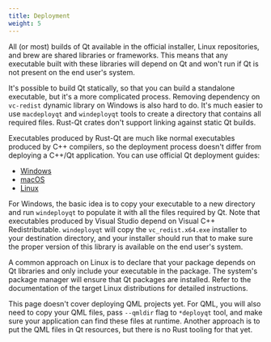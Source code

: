 ```yaml
---
title: Deployment
weight: 5
---
```

All (or most) builds of Qt available in the official installer, Linux repositories, and brew are shared libraries or frameworks. This means that any executable built with these libraries will depend on Qt and won't run if Qt is not present on the end user's system.

It's possible to build Qt statically, so that you can build a standalone executable, but it's a more complicated process. Removing dependency on `vc-redist` dynamic library on Windows is also hard to do. It's much easier to use `macdeployqt` and `windeployqt` tools to create a directory that contains all required files. Rust-Qt crates don't support linking against static Qt builds.

Executables produced by Rust-Qt are much like normal executables produced by C++ compilers, so the deployment process doesn't differ from deploying a C++/Qt application. You can use official Qt deployment guides:

- [Windows](https://doc.qt.io/qt-5/windows-deployment.html)
- [macOS](https://doc.qt.io/qt-5/macos-deployment.html)
- [Linux](https://doc.qt.io/qt-5/linux-deployment.html)

For Windows, the basic idea is to copy your executable to a new directory and run `windeployqt` to populate it with all the files required by Qt. Note that executables produced by Visual Studio depend on Visual C++ Redistributable. `windeployqt` will copy the `vc_redist.x64.exe` installer to your destination directory, and your installer should run that to make sure the proper version of this library is available on the end user's system.

A common approach on Linux is to declare that your package depends on Qt libraries and only include your executable in the package. The system's package manager will ensure that Qt packages are installed. Refer to the documentation of the target Linux distributions for detailed instructions. 

This page doesn't cover deploying QML projects yet. For QML, you will also need to copy your QML files, pass `--qmldir` flag to `*deployqt` tool, and make sure your application can find these files at runtime. Another approach is to put the QML files in Qt resources, but there is no Rust tooling for that yet.
